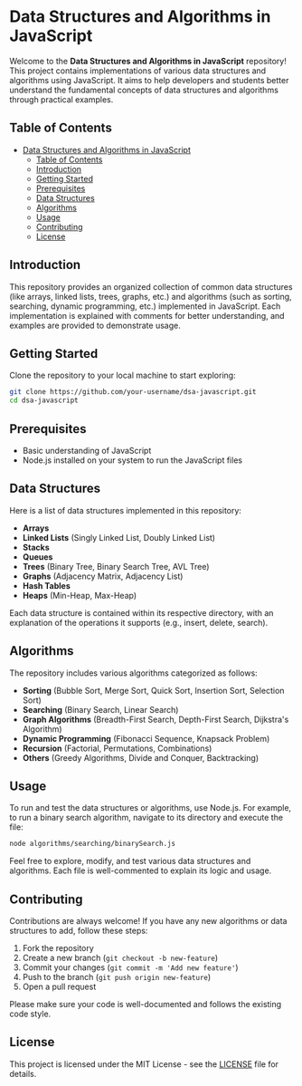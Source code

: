 # Data Structures and Algorithms in JavaScript

Welcome to the **Data Structures and Algorithms in JavaScript** repository! This project contains implementations of various data structures and algorithms using JavaScript. It aims to help developers and students better understand the fundamental concepts of data structures and algorithms through practical examples.

## Table of Contents

- [Data Structures and Algorithms in JavaScript](#data-structures-and-algorithms-in-javascript)
  - [Table of Contents](#table-of-contents)
  - [Introduction](#introduction)
  - [Getting Started](#getting-started)
  - [Prerequisites](#prerequisites)
  - [Data Structures](#data-structures)
  - [Algorithms](#algorithms)
  - [Usage](#usage)
  - [Contributing](#contributing)
  - [License](#license)

## Introduction

This repository provides an organized collection of common data structures (like arrays, linked lists, trees, graphs, etc.) and algorithms (such as sorting, searching, dynamic programming, etc.) implemented in JavaScript. Each implementation is explained with comments for better understanding, and examples are provided to demonstrate usage.

## Getting Started

Clone the repository to your local machine to start exploring:

```bash
git clone https://github.com/your-username/dsa-javascript.git
cd dsa-javascript

```

## Prerequisites

- Basic understanding of JavaScript
- Node.js installed on your system to run the JavaScript files

## Data Structures

Here is a list of data structures implemented in this repository:

- **Arrays**
- **Linked Lists** (Singly Linked List, Doubly Linked List)
- **Stacks**
- **Queues**
- **Trees** (Binary Tree, Binary Search Tree, AVL Tree)
- **Graphs** (Adjacency Matrix, Adjacency List)
- **Hash Tables**
- **Heaps** (Min-Heap, Max-Heap)

Each data structure is contained within its respective directory, with an explanation of the operations it supports (e.g., insert, delete, search).

## Algorithms

The repository includes various algorithms categorized as follows:

- **Sorting** (Bubble Sort, Merge Sort, Quick Sort, Insertion Sort, Selection Sort)
- **Searching** (Binary Search, Linear Search)
- **Graph Algorithms** (Breadth-First Search, Depth-First Search, Dijkstra's Algorithm)
- **Dynamic Programming** (Fibonacci Sequence, Knapsack Problem)
- **Recursion** (Factorial, Permutations, Combinations)
- **Others** (Greedy Algorithms, Divide and Conquer, Backtracking)

## Usage

To run and test the data structures or algorithms, use Node.js. For example, to run a binary search algorithm, navigate to its directory and execute the file:

```bash
node algorithms/searching/binarySearch.js
```

Feel free to explore, modify, and test various data structures and algorithms. Each file is well-commented to explain its logic and usage.

## Contributing

Contributions are always welcome! If you have any new algorithms or data structures to add, follow these steps:

1. Fork the repository
2. Create a new branch (`git checkout -b new-feature`)
3. Commit your changes (`git commit -m 'Add new feature'`)
4. Push to the branch (`git push origin new-feature`)
5. Open a pull request

Please make sure your code is well-documented and follows the existing code style.

## License

This project is licensed under the MIT License - see the [LICENSE](LICENSE) file for details.
